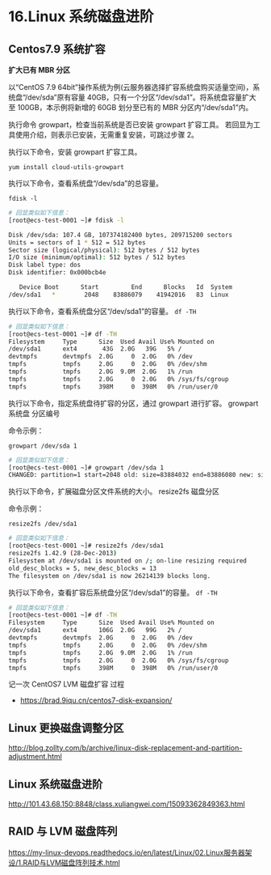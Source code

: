 # 16.Linux 系统磁盘进阶

## Centos7.9 系统扩容

**扩大已有 MBR 分区**

以“CentOS 7.9 64bit”操作系统为例(云服务器选择扩容系统盘购买适量空间)，系统盘“/dev/sda”原有容量 40GB，只有一个分区“/dev/sda1”。将系统盘容量扩大至 100GB，本示例将新增的 60GB 划分至已有的 MBR 分区内“/dev/sda1”内。

执行命令 growpart，检查当前系统是否已安装 growpart 扩容工具。
若回显为工具使用介绍，则表示已安装，无需重复安装，可跳过步骤 2。

执行以下命令，安装 growpart 扩容工具。

`yum install cloud-utils-growpart`

执行以下命令，查看系统盘“/dev/sda”的总容量。

`fdisk -l`

```sh
# 回显类似如下信息：
[root@ecs-test-0001 ~]# fdisk -l

Disk /dev/sda: 107.4 GB, 107374182400 bytes, 209715200 sectors
Units = sectors of 1 * 512 = 512 bytes
Sector size (logical/physical): 512 bytes / 512 bytes
I/O size (minimum/optimal): 512 bytes / 512 bytes
Disk label type: dos
Disk identifier: 0x000bcb4e

   Device Boot      Start         End      Blocks   Id  System
/dev/sda1   *        2048    83886079    41942016   83  Linux
```

执行以下命令，查看系统盘分区“/dev/sda1”的容量。
`df -TH`

```sh
# 回显类似如下信息：
[root@ecs-test-0001 ~]# df -TH
Filesystem     Type      Size  Used Avail Use% Mounted on
/dev/sda1      ext4       43G  2.0G   39G   5% /
devtmpfs       devtmpfs  2.0G     0  2.0G   0% /dev
tmpfs          tmpfs     2.0G     0  2.0G   0% /dev/shm
tmpfs          tmpfs     2.0G  9.0M  2.0G   1% /run
tmpfs          tmpfs     2.0G     0  2.0G   0% /sys/fs/cgroup
tmpfs          tmpfs     398M     0  398M   0% /run/user/0
```

执行以下命令，指定系统盘待扩容的分区，通过 growpart 进行扩容。
growpart 系统盘 分区编号

命令示例：

`growpart /dev/sda 1`

```sh
# 回显类似如下信息：
[root@ecs-test-0001 ~]# growpart /dev/sda 1
CHANGED: partition=1 start=2048 old: size=83884032 end=83886080 new: size=209713119,end=209715167
```

执行以下命令，扩展磁盘分区文件系统的大小。
resize2fs 磁盘分区

命令示例：

`resize2fs /dev/sda1`

```sh
# 回显类似如下信息：
[root@ecs-test-0001 ~]# resize2fs /dev/sda1
resize2fs 1.42.9 (28-Dec-2013)
Filesystem at /dev/sda1 is mounted on /; on-line resizing required
old_desc_blocks = 5, new_desc_blocks = 13
The filesystem on /dev/sda1 is now 26214139 blocks long.
```

执行以下命令，查看扩容后系统盘分区“/dev/sda1”的容量。
`df -TH`

```sh
# 回显类似如下信息：
[root@ecs-test-0001 ~]# df -TH
Filesystem     Type      Size  Used Avail Use% Mounted on
/dev/sda1      ext4      106G  2.0G   99G   2% /
devtmpfs       devtmpfs  2.0G     0  2.0G   0% /dev
tmpfs          tmpfs     2.0G     0  2.0G   0% /dev/shm
tmpfs          tmpfs     2.0G  9.0M  2.0G   1% /run
tmpfs          tmpfs     2.0G     0  2.0G   0% /sys/fs/cgroup
tmpfs          tmpfs     398M     0  398M   0% /run/user/0
```

记一次 CentOS7 LVM 磁盘扩容 过程

- https://brad.9iqu.cn/centos7-disk-expansion/

## Linux 更换磁盘调整分区

http://blog.zollty.com/b/archive/linux-disk-replacement-and-partition-adjustment.html

## Linux 系统磁盘进阶

http://101.43.68.150:8848/class.xuliangwei.com/15093362849363.html

## RAID 与 LVM 磁盘阵列

https://my-linux-devops.readthedocs.io/en/latest/Linux/02.Linux服务器架设/1.RAID与LVM磁盘阵列技术.html
